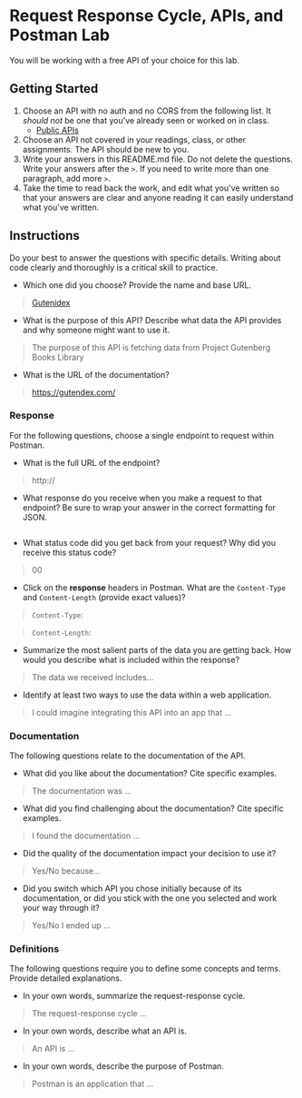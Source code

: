 # Request Response Cycle, APIs, and Postman Lab

You will be working with a free API of your choice for this lab.

## Getting Started

1. Choose an API with no auth and no CORS from the following list. It _should not_ be one that you've already seen or worked on in class.
   - [Public APIs](https://github.com/public-apis/public-apis)
1. Choose an API not covered in your readings, class, or other assignments. The API should be new to you.
1. Write your answers in this README.md file. Do not delete the questions. Write your answers after the `>`. If you need to write more than one paragraph, add more `>`.
1. Take the time to read back the work, and edit what you've written so that your answers are clear and anyone reading it can easily understand what you've written.

## Instructions

Do your best to answer the questions with specific details. Writing about code clearly and thoroughly is a critical skill to practice.

- Which one did you choose? Provide the name and base URL.

> [Gutenidex](http://gutenindex.com)

- What is the purpose of this API? Describe what data the API provides and why someone might want to use it.

> The purpose of this API is fetching data from Project Gutenberg Books Library

- What is the URL of the documentation?

> https://gutendex.com/

### Response

For the following questions, choose a single endpoint to request within Postman.

- What is the full URL of the endpoint?

> http://

- What response do you receive when you make a request to that endpoint? Be sure to wrap your answer in the correct formatting for JSON.

```json


```

- What status code did you get back from your request? Why did you receive this status code?

> 00

- Click on the **response** headers in Postman. What are the `Content-Type` and `Content-Length` (provide exact values)?

> `Content-Type`:

> `Content-Length`:

- Summarize the most salient parts of the data you are getting back. How would you describe what is included within the response?

> The data we received includes...

- Identify at least two ways to use the data within a web application.

> I could imagine integrating this API into an app that ...

### Documentation

The following questions relate to the documentation of the API.

- What did you like about the documentation? Cite specific examples.

> The documentation was ...

- What did you find challenging about the documentation? Cite specific examples.

> I found the documentation ...

- Did the quality of the documentation impact your decision to use it?

> Yes/No because...

- Did you switch which API you chose initially because of its documentation, or did you stick with the one you selected and work your way through it?

> Yes/No I ended up ...

### Definitions

The following questions require you to define some concepts and terms. Provide detailed explanations.

- In your own words, summarize the request-response cycle.

> The request-response cycle ...

- In your own words, describe what an API is.

> An API is ...

- In your own words, describe the purpose of Postman.

> Postman is an application that ...
